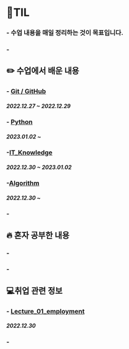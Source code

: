 # **💾TIL**

### - 수업 내용을 매일 정리하는 것이 목표입니다.
### -


## ✏️ 수업에서 배운 내용

### - [Git / GitHub](https://github.com/ParkJiHwan22/TIL/tree/master/TIL_Repositories/Git_GitHub)
##### 2022.12.27 ~ 2022.12.29

### - [Python](https://github.com/ParkJiHwan22/TIL/tree/master/TIL_Repositories/Python)
##### 2023.01.02 ~

### -[IT_Knowledge](https://github.com/ParkJiHwan22/TIL/tree/master/TIL_Repositories/IT_Knowledge)
##### 2022.12.30 ~ 2023.01.02

### -[Algorithm](https://github.com/ParkJiHwan22/TIL/tree/master/TIL_Repositories/Algorithm)
##### 2022.12.30 ~

### -


## 🔥 혼자 공부한 내용

### - 

### -

## 💻취업 관련 정보

### - [Lecture_01_employment](https://github.com/ParkJiHwan22/TIL/tree/master/Lecture)
##### 2022.12.30

### -